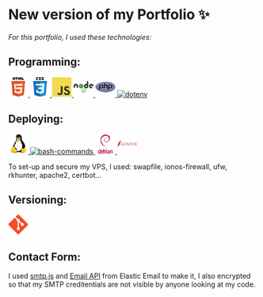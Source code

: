 <h1>New version of my Portfolio ✨</h1>

<i>For this portfolio, I used these technologies:</i>

<h2>Programming:</h2>
<p align="left">  <a href="https://www.w3.org/html/" target="_blank" rel="noreferrer" title="HTML5"> <img src="https://raw.githubusercontent.com/devicons/devicon/master/icons/html5/html5-original-wordmark.svg" alt="html5" width="40" height="40"/> </a> <a href="https://www.w3schools.com/css/" target="_blank" rel="noreferrer" title="CSS3"> <img src="https://raw.githubusercontent.com/devicons/devicon/master/icons/css3/css3-original-wordmark.svg" alt="css3" width="40" height="40"/> </a>  <a href="https://developer.mozilla.org/en-US/docs/Web/JavaScript" target="_blank" rel="noreferrer" title="Javascript"> <img src="https://raw.githubusercontent.com/devicons/devicon/master/icons/javascript/javascript-original.svg" alt="javascript" width="40" height="40"/> </a>  <a href="https://nodejs.org" target="_blank" rel="noreferrer" title="NodeJS"> <img src="https://raw.githubusercontent.com/devicons/devicon/master/icons/nodejs/nodejs-original-wordmark.svg" alt="nodejs" width="40" height="40"/> </a> <a href="https://www.php.net/" target="_blank" rel="noreferrer" title="PHP"> <img src="https://raw.githubusercontent.com/devicons/devicon/master/icons/php/php-original.svg" alt="PHP" width="40" height="40"/> </a> <a href="https://www.dotenv.org/" target="_blank" rel="noreferrer" title="GIT"> <img src="https://raw.githubusercontent.com/motdotla/dotenv/master/dotenv.svg" alt="dotenv" width="40" height="40"/> </a> </p>

<h2>Deploying:</h2>
<p align="left"> <a href="https://www.linux.org/" target="_blank" rel="noreferrer" title="Linux"> <img src="https://raw.githubusercontent.com/devicons/devicon/master/icons/linux/linux-original.svg" alt="linux" width="40" height="40"/> </a> <a target="_blank" rel="noreferrer" title="Bash"> <a href="https://www.gnu.org/software/bash/" target="_blank" rel="noreferrer" title="Bash Commands"> <img src="https://www.vectorlogo.zone/logos/gnu_bash/gnu_bash-icon.svg" alt="bash-commands" width="40" height="40"/> </a> <a href="https://www.debian.org/" target="_blank" rel="noreferrer" title="Debian13"> <img src="https://github.com/devicons/devicon/blob/master/icons/debian/debian-plain-wordmark.svg" alt="Debian13" width="40" height="40"/> <a href="https://httpd.apache.org/" target="_blank" rel="noreferrer" title="Apache2"> <img src="https://github.com/devicons/devicon/blob/master/icons/apache/apache-original-wordmark.svg" alt="apache2" width="40" height="40"/> </a> <a href="https://httpd.apache.org/" target="_blank" rel="noreferrer" title="Apache2"> </a> </p>
<p>To set-up and secure my VPS, I used: swapfile, ionos-firewall, ufw, rkhunter, apache2, certbot...</p>

<h2>Versioning:</h2>
<p align="left">
  <a href="https://git-scm.com/" target="_blank" rel="noreferrer" title="GIT"> <img src="https://raw.githubusercontent.com/devicons/devicon/master/icons/git/git-original.svg" alt="GIT" width="40" height="40"/> </a>

<h2>Contact Form:</h2>
<p align="left">
  I used <a href="https://smtpjs.com/" target="_blank">smtp.js</a> and <a href="https://elasticemail.com/" target="_blank">Email API</a> from Elastic Email to make it, I also encrypted so that my SMTP creditentials are not visible by anyone looking at my code.
</p>
